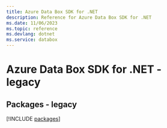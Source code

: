 ```yaml
---
title: Azure Data Box SDK for .NET
description: Reference for Azure Data Box SDK for .NET
ms.date: 11/06/2023
ms.topic: reference
ms.devlang: dotnet
ms.service: databox
---
```

# Azure Data Box SDK for .NET - legacy
## Packages - legacy
[!INCLUDE [packages](data-box-index.md)]
